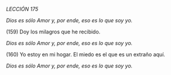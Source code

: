 *LECCIÓN 175*

*Dios es sólo Amor y, por ende, eso es lo que soy yo.*

(159) Doy los milagros que he recibido.

*Dios es sólo Amor y, por ende, eso es lo que soy yo.*

(160) Yo estoy en mi hogar. El miedo es el que es un extraño aquí.

*Dios es sólo Amor y, por ende, eso es lo que soy yo.*